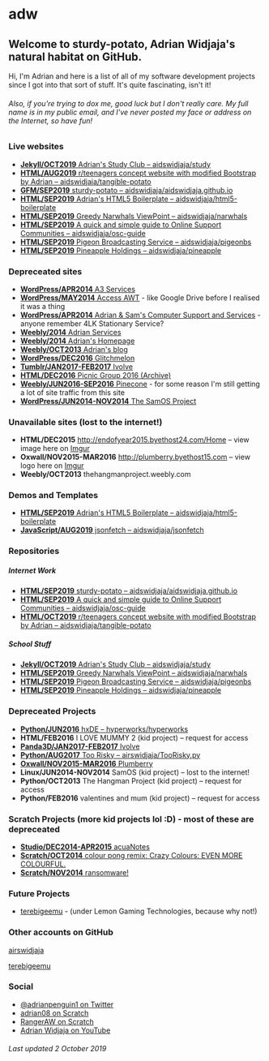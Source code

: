 # adw
## Welcome to sturdy-potato, Adrian Widjaja's natural habitat on GitHub.

Hi, I'm Adrian and here is a list of all of my software development projects since I got into that sort of stuff. It's quite fascinating, isn't it!

###### Also, if you're trying to dox me, good luck but I don't really care. My full name is in my public email, and I've never posted my face or address on the Internet, so have fun!

### Live websites

* [**Jekyll/OCT2019** Adrian's Study Club – aidswidjaja/study](https://aidswidjaja.github.io/study)
* [**HTML/AUG2019** r/teenagers concept website with modified Bootstrap by Adrian – aidswidjaja/tangible-potato](https://aidswidjaja.github.io/tangible-potato)
* [**GFM/SEP2019** sturdy-potato – aidswidjaja/aidswidjaja.github.io](https://aidswidjaja.github.io)
* [**HTML/SEP2019** Adrian's HTML5 Boilerplate – aidswidjaja/html5-boilerplate](https://adw-boilerplate.netlify.com)
* [**HTML/SEP2019** Greedy Narwhals ViewPoint – aidswidjaja/narwhals](https://aidswidjaja.github.io/narwhals)
* [**HTML/SEP2019** A quick and simple guide to Online Support Communities – aidswidjaja/osc-guide](https://aidswidjaja.github.io/osc-guide)
* [**HTML/SEP2019** Pigeon Broadcasting Service – aidswidjaja/pigeonbs](https://aidswidjaja.github.io/pigeonbs)
* [**HTML/SEP2019** Pineapple Holdings – aidswidjaja/pineapple](https://aidswidjaja.github.io/pineapple)

### Depreceated sites

* [**WordPress/APR2014** A3 Services](https://adrianservices.wordpress.com/)
* [**WordPress/MAY2014** Access AWT](https://accessawt.wordpress.com/) - like Google Drive before I realised it was a thing
* [**WordPress/APR2014** Adrian & Sam's Computer Support and Services](http://ascsas.wordpress.com) - anyone remember 4LK Stationary Service?
* [**Weebly/2014** Adrian Services](http://adrianservices.weebly.com/)
* [**Weebly/2014** Adrian's Homepage](http://adrianwidjaja.weebly.com/)
* [**Weebly/OCT2013** Adrian's blog](http://blogspotadrian.weebly.com/)
* [**WordPress/DEC2016** Glitchmelon](http://glitchmelon.wordpress.com/)
* [**Tumblr/JAN2017-FEB2017** Ivolve](https://ivolvedev.tumblr.com/)
* [**HTML/DEC2016** Picnic Group 2016 (Archive)](https://web.archive.org/web/20161110202519/http://picnic-group.000webhostapp.com/)
* [**Weebly/JUN2016-SEP2016** Pinecone](http://pineconereads.weebly.com/) - for some reason I'm still getting a lot of site traffic from this site
* [**WordPress/JUN2014-NOV2014** The SamOS Project](https://samosdevelopment.wordpress.com/)

### Unavailable sites (lost to the internet!)

* **HTML/DEC2015** http://endofyear2015.byethost24.com/Home – view image here on [Imgur](https://imgur.com/a/YdBpY8g)
* **Oxwall/NOV2015-MAR2016** http://plumberry.byethost15.com – view logo here on [Imgur](https://imgur.com/a/YdBpY8g)
* **Weebly/OCT2013** thehangmanproject.weebly.com

### Demos and Templates

* [**HTML/SEP2019** Adrian's HTML5 Boilerplate – aidswidjaja/html5-boilerplate](https://github.com/aidswidjaja/html5-boilerplate)
* [**JavaScript/AUG2019** jsonfetch – aidswidjaja/jsonfetch](https://github.com/aidswidjaja/jsonfetch)

### Repositories

##### Internet Work

* [**HTML/SEP2019** sturdy-potato – aidswidjaja/aidswidjaja.github.io](https://github.com/aidswidjaja/aidswidjaja.github.io)
* [**HTML/SEP2019** A quick and simple guide to Online Support Communities – aidswidjaja/osc-guide](https://github.com/aidswidjaja/osc-guide)
* [**HTML/OCT2019** r/teenagers concept website with modified Bootstrap by Adrian – aidswidjaja/tangible-potato](https://github.com/aidswidjaja/tangible-potato)

##### School Stuff

* [**Jekyll/OCT2019** Adrian's Study Club – aidswidjaja/study](https://aidswidjaja.github.io/study)
* [**HTML/SEP2019** Greedy Narwhals ViewPoint – aidswidjaja/narwhals](https://github.com/aidswidjaja/narwhals)
* [**HTML/SEP2019** Pigeon Broadcasting Service – aidswidjaja/pigeonbs](https://github.com/aidswidjaja/pigeonbs)
* [**HTML/SEP2019** Pineapple Holdings – aidswidjaja/pineapple](https://github.com/aidswidjaja/pineapple)

### Depreceated Projects

* [**Python/JUN2016** hxDE – hyperworks/hyperworks](https://bitbucket.org/hyperworks/hyperworks)
* **HTML/FEB2016** I LOVE MUMMY 2 (kid project) – request for access
* [**Panda3D/JAN2017-FEB2017** Ivolve](https://ivolvedev.tumblr.com/)
* [**Python/AUG2017** Too Risky – airswidjaja/TooRisky.py](https://github.com/airswidjaja/TooRisky.py)
* [**Oxwall/NOV2015-MAR2016** Plumberry](https://imgur.com/a/YdBpY8g)
* **Linux/JUN2014-NOV2014** SamOS (kid project) – lost to the internet!
* **Python/OCT2013** The Hangman Project (kid project) – request for access
* **Python/FEB2016** valentines and mum (kid project) – request for access

### Scratch Projects (more kid projects lol :D) - most of these are depreceated

* [**Studio/DEC2014-APR2015** acuaNotes](https://scratch.mit.edu/studios/798616/)
* [**Scratch/OCT2014** colour pong remix: Crazy Colours: EVEN MORE COLOURFUL.](https://scratch.mit.edu/projects/31360706/)
* [**Scratch/NOV2014** ransomware!](https://scratch.mit.edu/projects/29516478/)

### Future Projects

* [terebigeemu](https://github.com/terebigeemu/) - (under Lemon Gaming Technologies, because why not!)

### Other accounts on GitHub

[airswidjaja](https://github.com/airswidjaja)

[terebigeemu](https://github.com/terebigeemu)

### Social

* [@adrianpenguin1 on Twitter](https://twitter.com/adrianpenguin1)
* [adrian08 on Scratch](https://scratch.mit.edu/users/adrian08/)
* [RangerAW on Scratch](https://scratch.mit.edu/users/RangerAW/)
* [Adrian Widjaja on YouTube](https://youtube.com/c/AdrianWidjaja)

###### Last updated 2 October 2019
